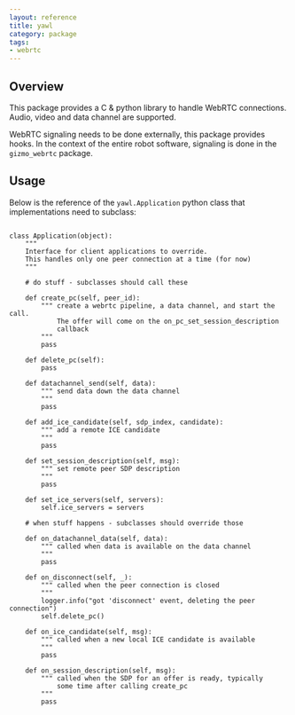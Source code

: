 ```yaml
---
layout: reference
title: yawl
category: package
tags: 
- webrtc
---
```


## Overview
This package provides a C & python library to handle WebRTC connections.
Audio, video and data channel are supported.

WebRTC signaling needs to be done externally, this package provides hooks.
In the context of the entire robot software, signaling is done
in the ``gizmo_webrtc`` package.

## Usage

Below is the reference of the `yawl.Application` python class that implementations
need to subclass:

```

class Application(object):
    """
    Interface for client applications to override.
    This handles only one peer connection at a time (for now)
    """

    # do stuff - subclasses should call these

    def create_pc(self, peer_id):
        """ create a webrtc pipeline, a data channel, and start the call.
            The offer will come on the on_pc_set_session_description
            callback
        """
        pass

    def delete_pc(self):
        pass

    def datachannel_send(self, data):
        """ send data down the data channel
        """
        pass

    def add_ice_candidate(self, sdp_index, candidate):
        """ add a remote ICE candidate
        """
        pass

    def set_session_description(self, msg):
        """ set remote peer SDP description
        """
        pass

    def set_ice_servers(self, servers):
        self.ice_servers = servers

    # when stuff happens - subclasses should override those

    def on_datachannel_data(self, data):
        """ called when data is available on the data channel
        """
        pass

    def on_disconnect(self, _):
        """ called when the peer connection is closed
        """
        logger.info("got 'disconnect' event, deleting the peer connection")
        self.delete_pc()

    def on_ice_candidate(self, msg):
        """ called when a new local ICE candidate is available
        """
        pass

    def on_session_description(self, msg):
        """ called when the SDP for an offer is ready, typically
            some time after calling create_pc
        """
        pass
```
